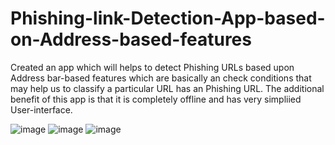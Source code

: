 # Phishing-link-Detection-App-based-on-Address-based-features

Created an app which will helps to detect Phishing URLs based upon Address bar-based features which are basically an check conditions that may help us to classify a particular URL has an Phishing URL. The additional benefit of this app is that it is completely offline and has very simpliied User-interface.

![image](https://user-images.githubusercontent.com/68268326/229305447-1ba10d21-fd38-4d8c-96ec-82f881cc55eb.png)
![image](https://user-images.githubusercontent.com/68268326/229305461-ce5d0949-9f0d-445a-b043-64f48a21f8db.png)
![image](https://user-images.githubusercontent.com/68268326/229305481-0339e3d3-0623-49be-b897-f6968f835f0c.png)

